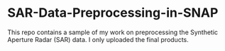 # SAR-Data-Preprocessing-in-SNAP
This repo contains a sample of my work on preprocessing the Synthetic Aperture Radar (SAR) data. I only uploaded the final products.
